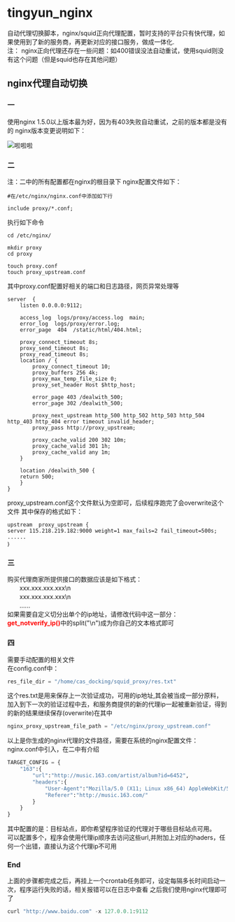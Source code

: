 # tingyun_nginx
自动代理切换脚本，nginx/squid正向代理配置，暂时支持的平台只有快代理，如果使用到了新的服务商，再更新对应的接口服务，做成一体化.  
注：
nginx正向代理还存在一些问题：如400错误没法自动重试，使用squid则没有这个问题（但是squid也存在其他问题）

## nginx代理自动切换
### 一
使用nginx 1.5.0以上版本最为好，因为有403失败自动重试，之前的版本都是没有的
nginx版本变更说明如下：

![啦啦啦](https://github.com/tingyunsay/tingyun_nginx/raw/master/img/version_change.png)
### 二
注：二中的所有配置都在nginx的根目录下
nginx配置文件如下：
```text
#在/etc/nginx/nginx.conf中添加如下行

include proxy/*.conf;
```
执行如下命令
```text
cd /etc/nginx/

mkdir proxy
cd proxy

touch proxy.conf
touch proxy_upstream.conf
```
其中proxy.conf配置好相关的端口和日志路径，网页异常处理等
```text
server  {
    listen 0.0.0.0:9112;

    access_log  logs/proxy/access.log  main;
    error_log  logs/proxy/error.log;
    error_page  404  /static/html/404.html;

    proxy_connect_timeout 8s;
    proxy_send_timeout 8s;
    proxy_read_timeout 8s;
    location / {
        proxy_connect_timeout 10;
        proxy_buffers 256 4k;
        proxy_max_temp_file_size 0;
        proxy_set_header Host $http_host;
        
        error_page 403 /dealwith_500;
        error_page 302 /dealwith_500;

        proxy_next_upstream http_500 http_502 http_503 http_504 http_403 http_404 error timeout invalid_header;
        proxy_pass http://proxy_upstream;

        proxy_cache_valid 200 302 10m;
        proxy_cache_valid 301 1h;
        proxy_cache_valid any 1m;
    }

    location /dealwith_500 {
    return 500;
    }
}
```
proxy_upstream.conf这个文件默认为空即可，后续程序跑完了会overwrite这个文件
其中保存的格式如下：
```text
upstream  proxy_upstream {
server 115.218.219.182:9000 weight=1 max_fails=2 fail_timeout=500s;
......
｝
```
### 三
购买代理商家所提供接口的数据应该是如下格式：  
　　xxx.xxx.xxx.xxx\n  
　　xxx.xxx.xxx.xxx\n  
　　......  
如果需要自定义切分出单个的ip地址，请修改代码中这一部分：<font color="red">**get_notverify_ip()**</font>中的split("\n")成为你自己的文本格式即可
### 四
需要手动配置的相关文件  
在config.conf中：
```python
res_file_dir = "/home/cas_docking/squid_proxy/res.txt"
```
这个res.txt是用来保存上一次验证成功，可用的ip地址,其会被当成一部分原料，加入到下一次的验证过程中去，和服务商提供的新的代理ip一起被重新验证，得到的新的结果继续保存(overwrite)在其中

```python
nginx_proxy_upstream_file_path = "/etc/nginx/proxy_upstream.conf"
```
以上是你生成的nginx代理的文件路径，需要在系统的nginx配置文件：nginx.conf中引入，在二中有介绍

```python
TARGET_CONFIG = {
    "163":{
        "url":"http://music.163.com/artist/album?id=6452",
        "headers":{
            "User-Agent":"Mozilla/5.0 (X11; Linux x86_64) AppleWebKit/537.36 (KHTML, like Gecko) Chrome/57.0.2987.133 Safari/537.36",
            "Referer":"http://music.163.com/"
        }
    }
}
```
其中配置的是：目标站点，即你希望程序验证的代理对于哪些目标站点可用。  
可以配置多个，程序会使用代理ip顺序去访问这些url,并附加上对应的haders，任何一个出错，直接认为这个代理ip不可用
### End
上面的步骤都完成之后，再挂上一个crontab任务即可，设定每隔多长时间启动一次，程序运行失败的话，相关报错可以在日志中查看
之后我们使用nginx代理即可了
```python
curl "http://www.baidu.com" -x 127.0.0.1:9112
```
